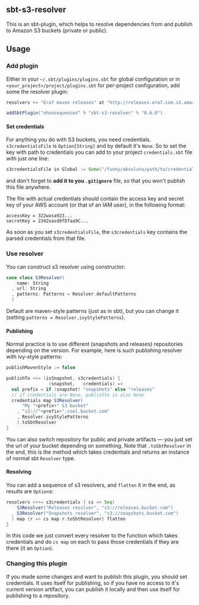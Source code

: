 ## sbt-s3-resolver

This is an sbt-plugin, which helps to resolve dependencies from and publish to Amazon S3 buckets (private or public).

## Usage

### Add plugin

Either in your `~/.sbt/plugins/plugins.sbt` for global configuration or in `<your_project>/project/plugins.sbt` for per-project configuration, add some the resolver plugin:

```scala
resolvers += "Era7 maven releases" at "http://releases.era7.com.s3.amazonaws.com"

addSbtPlugin("ohnosequences" % "sbt-s3-resolver" % "0.6.0")
```

#### Set credentials

For anything you do with S3 buckets, you need credentials. `s3credentialsFile` is `Option[String]` and by default it's `None`. So to set the key with path to credentials you can add to your project `credentials.sbt` file with just one line:

```scala
s3credentialsFile in Global := Some("/funny/absolute/path/to/credentials.properties")
```

and don't forget to **add it to you `.gitignore`** file, so that you won't publish this file anywhere.

The file with actual credentials should contain the access key and secret key of your AWS account (or that of an IAM user), in the following format:

```
accessKey = 322wasa923...
secretKey = 2342xasd8fDfaa9C...
```

As soon as you set `s3credentialsFile`, the `s3credentials` key contains the parsed credentials from that file.

### Use resolver

You can construct s3 resolver using constructor:

```scala
case class S3Resolver(
    name: String
  , url: String
  , patterns: Patterns = Resolver.defaultPatterns
  )
```

Default are maven-style patterns (just as in sbt), but you can change it (setting `patterns = Resolver.ivyStylePatterns`).

#### Publishing

Normal practice is to use different (snapshots and releases) repositories depending on the version. For example, here is such publishing resolver with ivy-style patterns:

```scala
publishMavenStyle := false

publishTo <<= (isSnapshot, s3credentials) { 
                (snapshot,   credentials) => 
  val prefix = if (snapshot) "snapshots" else "releases"
  // if credentials are None, publishTo is also None
  credentials map S3Resolver(
      "My "+prefix+" S3 bucket"
    , "s3://"+prefix+".cool.bucket.com"
    , Resolver.ivyStylePatterns
    ).toSbtResolver
}
```

You can also switch repository for public and private artifacts — you just set the url of your bucket depending on something. Note that `.toSbtResolver` in the end, this is the method which takes credentials and returns an instance of normal sbt `Resolver` type.


#### Resolving

You can add a sequence of s3 resolvers, and `flatten` it in the end, as results are `Option`s:

```scala
resolvers <++= s3credentials { cs => Seq(
    S3Resolver("Releases resolver", "s3://releases.bucket.com")
  , S3Resolver("Snapshots resolver", "s3://snapshots.bucket.com")
  ) map {r => cs map r.toSbtResolver} flatten
}
```

In this code we just convert every resolver to the function which takes credentials and do `cs map` on each to pass those credentials if they are there (it an `Option`).


### Changing this plugin

If you made some changes and want to publish this plugin, you should set credentials. It uses itself for publishing, so if you have no access to it's current version artifact, you can publish it locally and then use itself for publishing to a repository.
